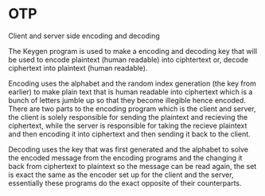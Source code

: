 # OTP
Client and server side encoding and decoding

The Keygen program is used to make a encoding and decoding key that will be used to encode plaintext (human readable) into ciphtertext or, decode ciphertext into plaintext (human readable). 

Encoding uses the alphabet and the random index generation (the key from earlier) to make plain text that is human readable into ciphertext which is a bunch of letters jumble up so that they become illegible hence encoded. There are two parts to the encoding program which is the client and server, the client is solely responsible for sending the plaintext and recieving the ciphertext, while the server is responsible for taking the recieve plaintext and then encoding it into ciphertext and then sending it back to the client.

Decoding uses the key that was first generated and the alphabet to solve the encoded message from the encoding programs and the changing it back from ciphertext to plaintext so the message can be read again, the set is exact the same as the encoder set up for the client and the server, essentially these programs do the exact opposite of their counterparts.
